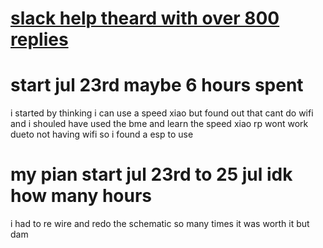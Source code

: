 # [slack help theard with over 800 replies]([myLib/README.md](https://hackclub.slack.com/archives/C08Q1H6D79B/p1753263231925269))
# start jul 23rd maybe 6 hours spent
i started   by thinking i can use a speed xiao but found out that cant do wifi and i shouled have used the bme and learn the speed xiao rp wont work dueto not having wifi so i found a esp to use
# my pian  start jul 23rd to 25 jul idk how many hours
i had to re wire and redo the schematic so many times it was worth it but dam
